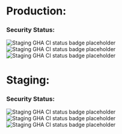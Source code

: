 # Production:
### Security Status:
![Staging GHA CI status badge placeholder](https://github.com/wta-fourty-love/application/actions/workflows/testing.yml/badge.svg?branch=main) ![Staging GHA CI status badge placeholder](https://github.com/wta-fourty-love/application/actions/workflows/dependency_vulnerabilities.yml/badge.svg?branch=main) ![Staging GHA CI status badge placeholder](https://github.com/wta-fourty-love/application/actions/workflows/static_analysis_security_vulnerabilities.yml/badge.svg?branch=main)

# Staging:
### Security Status:
![Staging GHA CI status badge placeholder](https://github.com/wta-fourty-love/application/actions/workflows/testing.yml/badge.svg?branch=staging) ![Staging GHA CI status badge placeholder](https://github.com/wta-fourty-love/application/actions/workflows/dependency_vulnerabilities.yml/badge.svg?branch=staging) ![Staging GHA CI status badge placeholder](https://github.com/wta-fourty-love/application/actions/workflows/static_analysis_security_vulnerabilities.yml/badge.svg?branch=staging)
